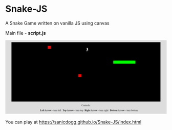 # Snake-JS
A Snake Game written on vanilla JS using canvas

Main file - **script.js**

![screenshot](/screenshot.png "screenshot")

You can play at https://sanicdogg.github.io/Snake-JS/index.html
